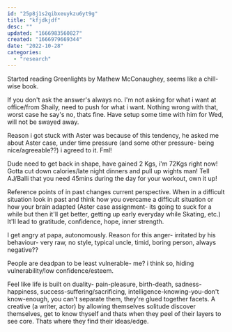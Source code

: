```yaml
---
id: "25p8j1s2qibxeuykzu6yt9g"
title: "kfjdkjdf"
desc: ""
updated: "1666983560827"
created: "1666979669344"
date: "2022-10-28"
categories: 
  - "research"
---
```



Started reading Greenlights by Mathew McConaughey, seems like a chill-wise book. 

If you don't ask the answer's always no. I'm not asking for what i want at office/from Shaily, need to push for what i want. Nothing wrong with that, worst case he say's no, thats fine. Have setup some time with him for Wed, will not be swayed away.

Reason i got stuck with Aster was because of this tendency, he asked me about Aster case, under time pressure (and some other pressure- being nice/agreeable??) i agreed to it. Fml!

Dude need to get back in shape, have gained 2 Kgs, i'm 72Kgs right now! Gotta cut down calories/late night dinners and pull up wights man!
Tell AJ/Balli that you need 45mins during the day for your workout, own it up!

Reference points of in past changes current perspective. When in a difficult situation look in past and think how you overcame a difficult situation or how your brain adapted (Aster case assignment- its going to suck for a while but then it'll get better, getting up early everyday while Skating, etc.)
It'll lead to gratitude, confidence, hope, inner strength. 

I get angry at papa, autonomously. Reason for this anger- irritated by his behaviour- very raw, no style, typical uncle, timid, boring person, always negative??


People are deadpan to be least vulnerable- me? i think so, hiding vulnerability/low confidence/esteem.



Feel like life is built on duality- pain-pleasure, birth-death, sadness-happiness, success-suffering/sacrificing, intelligence-knowing-you-don't know-enough, you can't separate them, they're glued together facets. A creative (a writer, actor) by allowing themselves solitude discover themselves, get to know thyself and thats when they peel of their layers to see core. Thats where they find their ideas/edge.